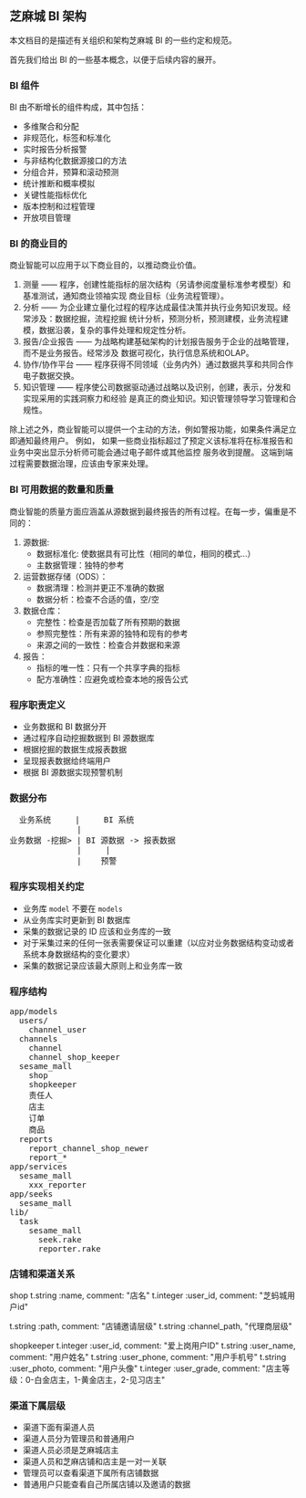 ## 芝麻城 BI 架构

本文档目的是描述有关组织和架构芝麻城 BI 的一些约定和规范。

首先我们给出 BI 的一些基本概念，以便于后续内容的展开。

### BI 组件

BI 由不断增长的组件构成，其中包括：

* 多维聚合和分配
* 非规范化，标签和标准化
* 实时报告分析报警
* 与非结构化数据源接口的方法
* 分组合并，预算和滚动预测
* 统计推断和概率模拟
* 关键性能指标优化
* 版本控制和过程管理
* 开放项目管理

### BI 的商业目的

商业智能可以应用于以下商业目的，以推动商业价值。

1. 测量 —— 程序，创建性能指标的层次结构（另请参阅度量标准参考模型）和基准测试，通知商业领袖实现
  商业目标（业务流程管理）。
2. 分析 —— 为企业建立量化过程的程序达成最佳决策并执行业务知识发现。经常涉及：数据挖掘，流程挖掘
  统计分析，预测分析，预测建模，业务流程建模，数据沿袭，复杂的事件处理和规定性分析。
3. 报告/企业报告 —— 为战略构建基础架构的计划报告服务于企业的战略管理，而不是业务报告。经常涉及
  数据可视化，执行信息系统和OLAP。
4. 协作/协作平台 —— 程序获得不同领域（业务内外）通过数据共享和共同合作电子数据交换。
5. 知识管理 —— 程序使公司数据驱动通过战略以及识别，创建，表示，分发和实现采用的实践洞察力和经验
  是真正的商业知识。知识管理领导学习管理和合规性。

除上述之外，商业智能可以提供一个主动的方法，例如警报功能，如果条件满足立即通知最终用户。 例如，
如果一些商业指标超过了预定义该标准将在标准报告和业务中突出显示分析师可能会通过电子邮件或其他监控
服务收到提醒。 这端到端过程需要数据治理，应该由专家来处理。

### BI 可用数据的数量和质量

商业智能的质量方面应涵盖从源数据到最终报告的所有过程。在每一步，偏重是不同的：

1. 源数据:
     * 数据标准化: 使数据具有可比性（相同的单位，相同的模式...）
     * 主数据管理：独特的参考
2. 运营数据存储（ODS）：
     * 数据清理：检测并更正不准确的数据
     * 数据分析：检查不合适的值，空/空
3. 数据仓库：
     * 完整性：检查是否加载了所有预期的数据
     * 参照完整性：所有来源的独特和现有的参考
     * 来源之间的一致性：检查合并数据和来源
4. 报告：
     * 指标的唯一性：只有一个共享字典的指标
     * 配方准确性：应避免或检查本地的报告公式

### 程序职责定义

- 业务数据和 BI 数据分开
- 通过程序自动挖掘数据到 BI 源数据库
- 根据挖掘的数据生成报表数据
- 呈现报表数据给终端用户
- 根据 BI 源数据实现预警机制

### 数据分布

<pre>
  业务系统     |     BI 系统
              |
业务数据 -挖掘> | BI 源数据 -> 报表数据
              |     |
              |    预警
</pre>

### 程序实现相关约定

- 业务库 `model` 不要在 `models`
- 从业务库实时更新到 BI 数据库
- 采集的数据记录的 ID 应该和业务库的一致
- 对于采集过来的任何一张表需要保证可以重建（以应对业务数据结构变动或者系统本身数据结构的变化要求）
- 采集的数据记录应该最大原则上和业务库一致

### 程序结构

<pre>
app/models
  users/
    channel_user
  channels
    channel
    channel_shop_keeper
  sesame_mall
    shop
    shopkeeper
    责任人
    店主
    订单
    商品
  reports
    report_channel_shop_newer
    report_*
app/services
  sesame_mall
    xxx_reporter
app/seeks
  sesame_mall
lib/
  task
    sesame_mall
      seek.rake
      reporter.rake
</pre>

### 店铺和渠道关系

shop
  t.string :name, comment: "店名"
  t.integer :user_id, comment: "芝蚂城用户id"

  t.string :path, comment: "店铺邀请层级"
  t.string :channel_path, "代理商层级"

shopkeeper
  t.integer :user_id, comment: "爱上岗用户ID"
  t.string :user_name, comment: "用户姓名"
  t.string :user_phone, comment: "用户手机号"
  t.string :user_photo, comment: "用户头像"
  t.integer :user_grade, comment: "店主等级：0-白金店主，1-黄金店主，2-见习店主"

### 渠道下属层级

* 渠道下面有渠道人员
* 渠道人员分为管理员和普通用户
* 渠道人员必须是芝麻城店主
* 渠道人员和芝麻店铺和店主是一对一关联
* 管理员可以查看渠道下属所有店铺数据
* 普通用户只能查看自己所属店铺以及邀请的数据

